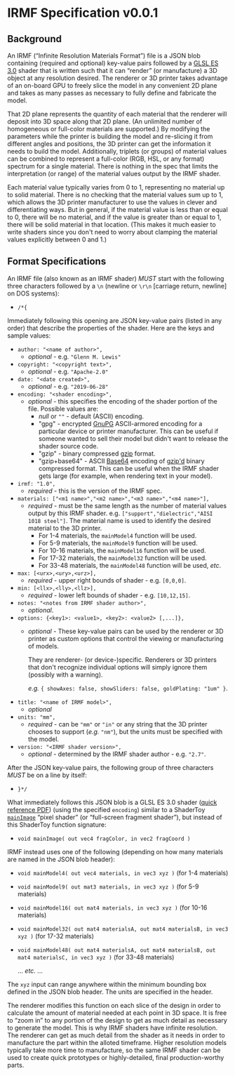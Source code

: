 # IRMF Specification v0.0.1

## Background

An IRMF (“Infinite Resolution Materials Format”) file is a JSON blob containing
(required and optional) key-value pairs followed by a [GLSL ES 3.0](https://en.wikipedia.org/wiki/OpenGL_ES#OpenGL_ES_3.0)
shader that is written such that it can “render” (or manufacture) a 3D object at
any resolution desired.
The renderer or 3D printer takes advantage of an on-board GPU to freely
slice the model in any convenient 2D plane and takes as many passes as necessary
to fully define and fabricate the model.

That 2D plane represents the quantity of each material
that the renderer will deposit into 3D space along that 2D plane.
(An unlimited number of homogeneous or full-color materials are supported.)
By modifying the parameters while the printer is building the model and
re-slicing it from different angles and positions, the 3D printer can get
the information it needs to build the model.
Additionally, triplets (or groups) of material values can be combined
to represent a full-color (RGB, HSL, or any format) spectrum for a single material.
There is nothing in the spec that limits the interpretation (or range) of
the material values output by the IRMF shader.

Each material value typically varies from 0 to 1, representing no material up
to solid material. There is no checking that the material values sum up to 1,
which allows the 3D printer manufacturer to use the values in clever and
differentiating ways. But in general, if the material value is less than or
equal to 0, there will be no material, and if the value is greater than
or equal to 1, there will be solid material in that location. (This makes it
much easier to write shaders since you don't need to worry about clamping
the material values explicitly between 0 and 1.)

## Format Specifications

An IRMF file (also known as an IRMF shader) *MUST* start with the following three
characters followed by a `\n` (newline or `\r\n` [carriage return, newline]
on DOS systems):

* `/*{`

Immediately following this opening are JSON key-value pairs
(listed in any order) that describe the properties of the shader.
Here are the keys and sample values:

* `author: "<name of author>",`
  * *optional* - e.g. `"Glenn M. Lewis"`
* `copyright: "<copyright text>",`
  * *optional* - e.g. `"Apache-2.0"`
* `date: "<date created>",`
  * *optional* - e.g. `"2019-06-28"`
* `encoding: "<shader encoding>",`
  * *optional* - this specifies the encoding of the shader portion of the file.
    Possible values are:
    * _null_ or `""` - default (ASCII) encoding.
    * "gpg" - encrypted [GnuPG](https://gnupg.org/) ASCII-armored encoding for a
      particular device or printer manufacturer. This can be useful if someone
      wanted to sell their model but didn't want to release the shader source code.
    * "gzip" - binary compressed [gzip](https://en.wikipedia.org/wiki/Gzip) format.
    * "gzip+base64" - ASCII [Base64](https://en.wikipedia.org/wiki/Base64) encoding
      of [gzip'd](https://en.wikipedia.org/wiki/Gzip) binary compressed format.
      This can be useful when the IRMF shader gets large (for example, when rendering
      text in your model).
* `irmf: "1.0",`
  * *required* - this is the version of the IRMF spec.
* `materials: ["<m1 name>","<m2 name>","<m3 name>","<m4 name>"],`
  * *required* - must be the same length as the number of material values
     output by this IRMF shader. e.g. `["support","dielectric","AISI 1018 steel"]`.
     The material name is used to identify the desired material to the 3D printer.
    * For 1-4 materials, the `mainModel4` function will be used.
    * For 5-9 materials, the `mainModel9` function will be used.
    * For 10-16 materials, the `mainModel16` function will be used.
    * For 17-32 materials, the `mainModel32` function will be used.
    * For 33-48 materials, the `mainModel48` function will be used, _etc_.
* `max: [<urx>,<ury>,<urz>],`
  * *required* - upper right bounds of shader - e.g. `[0,0,0]`.
* `min: [<llx>,<lly>,<llz>],`
  * *required* - lower left bounds of shader - e.g. `[10,12,15]`.
* `notes: "<notes from IRMF shader author>",`
  * *optional*.
* `options: {<key1>: <value1>, <key2>: <value2> [,...]},`
  * *optional* - These key-value pairs can be used by the renderer or 3D printer
    as custom options that control the viewing or manufacturing of models.

    They are renderer- (or device-)specific. Renderers or 3D printers that don't
    recognize individual options will simply ignore them (possibly with a warning).

    *e.g.* `{ showAxes: false, showSliders: false, goldPlating: "1um" }`.
* `title: "<name of IRMF model>",`
  * *optional*
* `units: "mm",`
  * *required* - can be `"mm"` or `"in"` or any string that the 3D printer chooses
    to support (*e.g.* `"nm"`), but the units must be specified with the model.
* `version: "<IRMF shader version>",`
  * *optional* - determined by the IRMF shader author - e.g. `"2.7"`.

After the JSON key-value pairs, the following group of three characters *MUST*
be on a line by itself:

* `}*/`

What immediately follows this JSON blob is a GLSL ES 3.0 shader
([quick reference PDF](https://www.khronos.org/files/opengles3-quick-reference-card.pdf))
(using the specified `encoding`) similar to a ShaderToy
[`mainImage`](https://www.shadertoy.com/howto)
“pixel shader” (or “full-screen fragment shader”), but instead of this
ShaderToy function signature:

* `void mainImage( out vec4 fragColor, in vec2 fragCoord )`

IRMF instead uses one of the following (depending on how many materials
are named in the JSON blob header):

* `void mainModel4( out vec4 materials, in vec3 xyz )`
  (for 1-4 materials)
* `void mainModel9( out mat3 materials, in vec3 xyz )`
  (for 5-9 materials)
* `void mainModel16( out mat4 materials, in vec3 xyz )`
  (for 10-16 materials)
* `void mainModel32( out mat4 materialsA, out mat4 materialsB, in vec3 xyz )`
  (for 17-32 materials)
* `void mainModel48( out mat4 materialsA, out mat4 materialsB, out mat4 materialsC, in vec3 xyz )`
  (for 33-48 materials)

  ... _etc._ ...

The `xyz` input can range anywhere within the minimum bounding box
defined in the JSON blob header. The units are specified in the
header.

The renderer modifies this function on each slice of the design in order
to calculate the amount of material needed at each point in 3D space. It is
free to “zoom in” to any portion of the design to get as much detail as
necessary to generate the model. This is why IRMF shaders have infinite
resolution. The renderer can get as much detail from the shader as it needs
in order to manufacture the part within the alloted timeframe. Higher
resolution models typically take more time to manufacture, so the same
IRMF shader can be used to create quick prototypes or highly-detailed,
final production-worthy parts.
